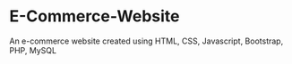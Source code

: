 # E-Commerce-Website
An e-commerce website created using HTML, CSS, Javascript, Bootstrap, PHP, MySQL
